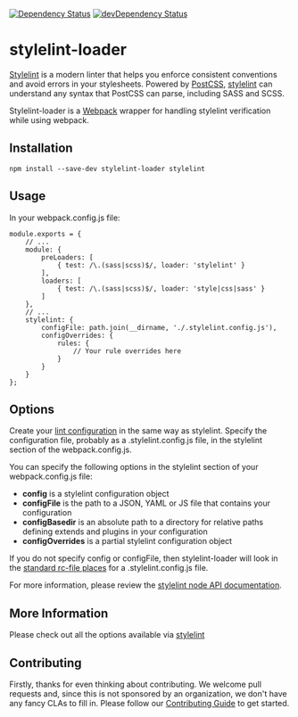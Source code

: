 [![Dependency Status](https://david-dm.org/adrianhall/stylelint-loader.svg)](https://david-dm.org/adrianhall/stylelint-loader)
[![devDependency Status](https://david-dm.org/adrianhall/stylelint-loader.svg#info=devDependencies)](https://david-dm.org/adrianhall/stylelint-loader#info=devDependencies)

# stylelint-loader

[Stylelint] is a modern linter that helps you enforce consistent conventions  and
avoid errors in your stylesheets.  Powered by [PostCSS], [stylelint] can understand
any syntax that PostCSS can parse, including SASS and SCSS.

Stylelint-loader is a [Webpack] wrapper for handling stylelint verification while
using webpack.

## Installation

```
npm install --save-dev stylelint-loader stylelint
```

## Usage

In your webpack.config.js file:

```
module.exports = {
    // ...
    module: {
        preLoaders: [
            { test: /\.(sass|scss)$/, loader: 'stylelint' }
        ],
        loaders: [
            { test: /\.(sass|scss)$/, loader: 'style|css|sass' }
        ]
    },
    // ...
    stylelint: {
        configFile: path.join(__dirname, './.stylelint.config.js'),
        configOverrides: {
            rules: {
                // Your rule overrides here
            }
        }
    }
};
```

## Options

Create your [lint configuration] in the same way as stylelint.  Specify the
configuration file, probably as a .stylelint.config.js file, in the stylelint
section of the webpack.config.js.

You can specify the following options in the stylelint section of your
webpack.config.js file:

* **config** is a stylelint configuration object
* **configFile** is the path to a JSON, YAML or JS file that contains your configuration
* **configBasedir** is an absolute path to a directory for relative paths defining extends and plugins in your configuration
* **configOverrides** is a partial stylelint configuration object

If you do not specify config or configFile, then stylelint-loader will look in the
[standard rc-file places](https://github.com/dominictarr/rc#standards) for a .stylelint.config.js
file.

For more information, please review the [stylelint node API documentation](https://github.com/stylelint/stylelint/blob/master/docs/user-guide/node-api.md).


## More Information

Please check out all the options available via [stylelint]

[Stylelint]: http://stylelint.io
[PostCSS]: https://github.com/postcss/postcss
[stylelint]: http://stylelint.io
[Webpack]: http://webpack.github.io/
[lint configuration]: https://github.com/stylelint/stylelint/blob/3.2.0/docs/user-guide/configuration.md

## Contributing

Firstly, thanks for even thinking about contributing. We welcome pull requests and, since this is not sponsored by an organization,
we don't have any fancy CLAs to fill in. Please follow our [Contributing Guide](CONTRIBUTING.md) to get started.
